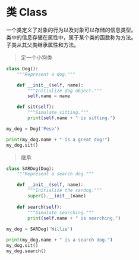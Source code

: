 # 类 Class

一个类定义了对象的行为以及对象可以存储的信息类型。  
类中的信息存储在属性中，属于某个类的函数称为方法。  
子类从其父类继承属性和方法。

> 定一个小狗类
```python
class Dog():
    """Represent a dog."""

    def __init__(self, name):
        """Initialize dog object."""
        self.name = name

    def sit(self):
        """Simulate sitting."""
        print(self.name + " is sitting.")

my_dog = Dog('Peso')

print(my_dog.name + " is a great dog!")
my_dog.sit()
```

> 继承
```python
class SARDog(Dog):
    """Represent a search dog."""

    def __init__(self, name):
        """Initialize the sardog."""
        super().__init__(name)
    
    def search(self):
        """Simulate searching."""
        print(self.name + " is searching.")
        
my_dog = SARDog('Willie')

print(my_dog.name + " is a search dog.")
my_dog.sit()
my_dog.search()
```
